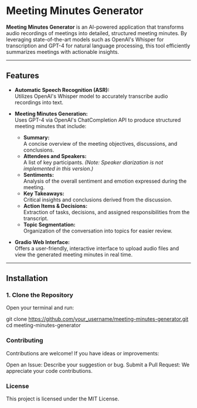 # Meeting Minutes Generator

**Meeting Minutes Generator** is an AI-powered application that transforms audio recordings of meetings into detailed, structured meeting minutes. By leveraging state-of-the-art models such as OpenAI's Whisper for transcription and GPT-4 for natural language processing, this tool efficiently summarizes meetings with actionable insights.

---

## Features

- **Automatic Speech Recognition (ASR):**  
  Utilizes OpenAI's Whisper model to accurately transcribe audio recordings into text.

- **Meeting Minutes Generation:**  
  Uses GPT-4 via OpenAI's ChatCompletion API to produce structured meeting minutes that include:
  - **Summary:**  
    A concise overview of the meeting objectives, discussions, and conclusions.
  - **Attendees and Speakers:**  
    A list of key participants. *(Note: Speaker diarization is not implemented in this version.)*
  - **Sentiments:**  
    Analysis of the overall sentiment and emotion expressed during the meeting.
  - **Key Takeaways:**  
    Critical insights and conclusions derived from the discussion.
  - **Action Items & Decisions:**  
    Extraction of tasks, decisions, and assigned responsibilities from the transcript.
  - **Topic Segmentation:**  
    Organization of the conversation into topics for easier review.

- **Gradio Web Interface:**  
  Offers a user-friendly, interactive interface to upload audio files and view the generated meeting minutes in real time.

---

## Installation

### 1. Clone the Repository

Open your terminal and run:

git clone https://github.com/your_username/meeting-minutes-generator.git
cd meeting-minutes-generator

### Contributing
Contributions are welcome! If you have ideas or improvements:

Open an Issue: Describe your suggestion or bug.
Submit a Pull Request: We appreciate your code contributions.

### License
This project is licensed under the MIT License.
